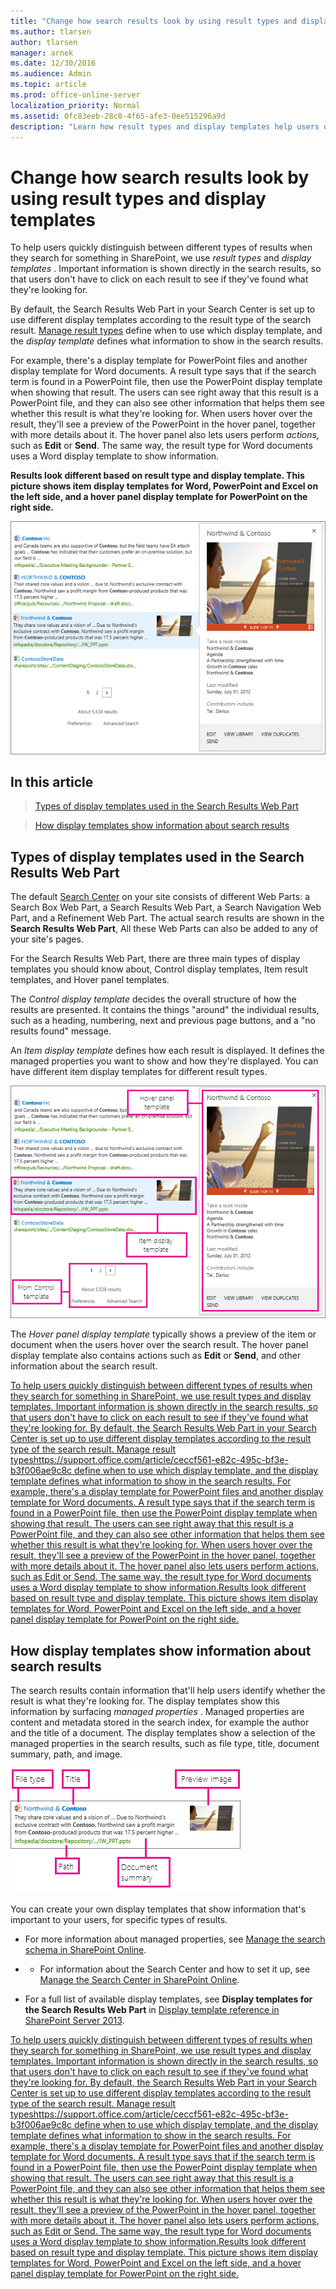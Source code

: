```yaml
---
title: "Change how search results look by using result types and display templates"
ms.author: tlarsen
author: tlarsen
manager: arnek
ms.date: 12/30/2016
ms.audience: Admin
ms.topic: article
ms.prod: office-online-server
localization_priority: Normal
ms.assetid: 0fc83eeb-28c8-4f65-afe3-0ee515296a9d
description: "Learn how result types and display templates help users quickly distinguish between different types of search results in SharePoint."
---
```


# Change how search results look by using result types and display templates

To help users quickly distinguish between different types of results when they search for something in SharePoint, we use  *result types*  and  *display templates*  . Important information is shown directly in the search results, so that users don't have to click on each result to see if they've found what they're looking for. 
  
By default, the Search Results Web Part in your Search Center is set up to use different display templates according to the result type of the search result. [Manage result types](https://support.office.com/article/ceccf561-e82c-495c-bf3e-b3f006ae9c8c) define when to use which display template, and the  *display template*  defines what information to show in the search results. 
  
For example, there's a display template for PowerPoint files and another display template for Word documents. A result type says that if the search term is found in a PowerPoint file, then use the PowerPoint display template when showing that result. The users can see right away that this result is a PowerPoint file, and they can also see other information that helps them see whether this result is what they're looking for. When users hover over the result, they'll see a preview of the PowerPoint in the hover panel, together with more details about it. The hover panel also lets users perform  *actions,*  such as **Edit** or **Send**. The same way, the result type for Word documents uses a Word display template to show information.
  
**Results look different based on result type and display template. This picture shows item display templates for Word, PowerPoint and Excel on the left side, and a hover panel display template for PowerPoint on the right side.**

![Shows different display templates depending on result type](../media/29d9c7d2-82d3-483d-9aa9-e298c6b6b0b0.png)
  
## In this article
<a name="__top"> </a>

> [Types of display templates used in the Search Results Web Part](result-types-disp-templates.md#__toc358893940)
    
> [How display templates show information about search results](result-types-disp-templates.md#__toc358885097)
    
## Types of display templates used in the Search Results Web Part
<a name="__toc358893940"> </a>

The default [Search Center](manage-the-search-center) on your site consists of different Web Parts: a Search Box Web Part, a Search Results Web Part, a Search Navigation Web Part, and a Refinement Web Part. The actual search results are shown in the **Search Results Web Part**, All these Web Parts can also be added to any of your site's pages. 
  
For the Search Results Web Part, there are three main types of display templates you should know about, Control display templates, Item result templates, and Hover panel templates.
  
The  *Control display template*  decides the overall structure of how the results are presented. It contains the things "around" the individual results, such as a heading, numbering, next and previous page buttons, and a "no results found" message. 
  
An  *Item display template*  defines how each result is displayed. It defines the managed properties you want to show and how they're displayed. You can have different item display templates for different result types. 
  
![Display template types for search results](../media/b780c116-22b4-4138-9da9-a9026f32f8c5.png)
  
The  *Hover panel display template*  typically shows a preview of the item or document when the users hover over the search result. The hover panel display template also contains actions such as **Edit** or **Send**, and other information about the search result. 
  
[To help users quickly distinguish between different types of results when they search for something in SharePoint, we use result types and display templates. Important information is shown directly in the search results, so that users don't have to click on each result to see if they've found what they're looking for. By default, the Search Results Web Part in your Search Center is set up to use different display templates according to the result type of the search result. Manage result typeshttps://support.office.com/article/ceccf561-e82c-495c-bf3e-b3f006ae9c8c define when to use which display template, and the display template defines what information to show in the search results. For example, there's a display template for PowerPoint files and another display template for Word documents. A result type says that if the search term is found in a PowerPoint file, then use the PowerPoint display template when showing that result. The users can see right away that this result is a PowerPoint file, and they can also see other information that helps them see whether this result is what they're looking for. When users hover over the result, they'll see a preview of the PowerPoint in the hover panel, together with more details about it. The hover panel also lets users perform actions, such as Edit or Send. The same way, the result type for Word documents uses a Word display template to show information.Results look different based on result type and display template. This picture shows item display templates for Word, PowerPoint and Excel on the left side, and a hover panel display template for PowerPoint on the right side.](result-types-disp-templates.md#__top)
  
## How display templates show information about search results
<a name="__toc358885097"> </a>

The search results contain information that'll help users identify whether the result is what they're looking for. The display templates show this information by surfacing  *managed properties*  . Managed properties are content and metadata stored in the search index, for example the author and the title of a document. The display templates show a selection of the managed properties in the search results, such as file type, title, document summary, path, and image. 
  
![The item display template surfaces information from managed properties](../media/d9835a2c-db5c-4725-b3e3-9476ac505f4e.png)
  
You can create your own display templates that show information that's important to your users, for specific types of results.
  
- For more information about managed properties, see [Manage the search schema in SharePoint Online](https://support.office.com/article/d4fab46d-ba41-4c03-9d4c-32b5b33198b6).
    
- - For information about the Search Center and how to set it up, see [Manage the Search Center in SharePoint Online](manage-the-search-center).
    
- For a full list of available display templates, see **Display templates for the Search Results Web Part** in [Display template reference in SharePoint Server 2013](https://technet.microsoft.com/en-us/library/jj944947.aspx).
    
[To help users quickly distinguish between different types of results when they search for something in SharePoint, we use result types and display templates. Important information is shown directly in the search results, so that users don't have to click on each result to see if they've found what they're looking for. By default, the Search Results Web Part in your Search Center is set up to use different display templates according to the result type of the search result. Manage result typeshttps://support.office.com/article/ceccf561-e82c-495c-bf3e-b3f006ae9c8c define when to use which display template, and the display template defines what information to show in the search results. For example, there's a display template for PowerPoint files and another display template for Word documents. A result type says that if the search term is found in a PowerPoint file, then use the PowerPoint display template when showing that result. The users can see right away that this result is a PowerPoint file, and they can also see other information that helps them see whether this result is what they're looking for. When users hover over the result, they'll see a preview of the PowerPoint in the hover panel, together with more details about it. The hover panel also lets users perform actions, such as Edit or Send. The same way, the result type for Word documents uses a Word display template to show information.Results look different based on result type and display template. This picture shows item display templates for Word, PowerPoint and Excel on the left side, and a hover panel display template for PowerPoint on the right side.](result-types-disp-templates.md#__top)
  

